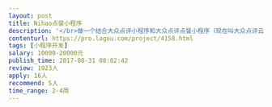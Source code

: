 ```yaml
---                
layout: post       
title: Nihao点餐小程序           
description: '</br>做一个结合大众点评小程序和大众点评点餐小程序（现在叫大众点评云餐厅）的小程序：既能根据地点获得当地城市的餐厅列表，又能通过二维码实现点餐。主要页面有：城市餐厅列表页面，餐厅详情和菜单详情页面（通过列表点击不能点餐），通过扫码看菜单和选菜页面，点菜确认页面，用户管理页面（包含过去点菜历史和餐厅收藏夹）。第一版本功能简单，不需要市面上多数点餐小程序所具备的订座、支付、优惠券等功能，本项目有迭代开发计划。含后端</br>'     
contenturl: https://pro.lagou.com/project/4158.html      
tags: [小程序开发]            
salary: 10000-20000元          
publish_time: 2017-08-31 08:02:42         
review: 1923人                   
apply: 16人                   
recommend: 5人                   
time_range: 2-4周              
---                 
```

